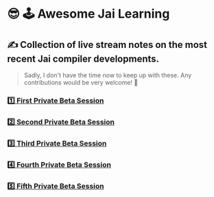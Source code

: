 # :sunglasses: :joystick: Awesome Jai Learning

## :writing_hand: Collection of live stream notes on the most recent Jai compiler developments.

> Sadly, I don't have the time now to keep up with these. Any contributions would be very welcome! 🤗

### [:one: First Private Beta Session](2020_05_First_Private_Beta_Session.md)

### [:two: Second Private Beta Session](2022_12_Second_Private_Beta_Session.md)

### [:three: Third Private Beta Session](2023_01_Third_Private_Beta_Session.md)

### [:four: Fourth Private Beta Session](2023_03_Fourth_Private_Beta_Session.md)

### [:five: Fifth Private Beta Session](2023_04_Fifth_Private_Beta_Session.md)

